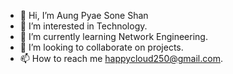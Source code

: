 - 👋 Hi, I’m Aung Pyae Sone Shan
- 👀 I’m interested in Technology.
- 🌱 I’m currently learning Network Engineering.
- 💞️ I’m looking to collaborate on projects.
- 📫 How to reach me happycloud250@gmail.com.

<!---
Happycloud250/Happycloud250 is a ✨ special ✨ repository because its `README.md` (this file) appears on your GitHub profile.
You can click the Preview link to take a look at your changes.
--->
